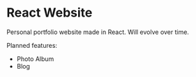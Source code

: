 # React Website

Personal portfolio website made in React. Will evolve over time. 

Planned features:
- Photo Album
- Blog
